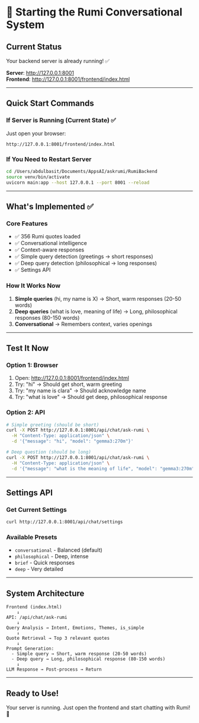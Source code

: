 # 🚀 Starting the Rumi Conversational System

## Current Status

Your backend server is already running! ✅

**Server**: http://127.0.0.1:8001  
**Frontend**: http://127.0.0.1:8001/frontend/index.html

---

## Quick Start Commands

### If Server is Running (Current State) ✅
Just open your browser:
```
http://127.0.0.1:8001/frontend/index.html
```

### If You Need to Restart Server
```bash
cd /Users/abdulbasit/Documents/AppsAI/askrumi/RumiBackend
source venv/bin/activate
uvicorn main:app --host 127.0.0.1 --port 8001 --reload
```

---

## What's Implemented ✅

### Core Features
- ✅ 356 Rumi quotes loaded
- ✅ Conversational intelligence
- ✅ Context-aware responses
- ✅ Simple query detection (greetings → short responses)
- ✅ Deep query detection (philosophical → long responses)
- ✅ Settings API

### How It Works Now
1. **Simple queries** (hi, my name is X) → Short, warm responses (20-50 words)
2. **Deep queries** (what is love, meaning of life) → Long, philosophical responses (80-150 words)
3. **Conversational** → Remembers context, varies openings

---

## Test It Now

### Option 1: Browser
1. Open: http://127.0.0.1:8001/frontend/index.html
2. Try: "hi" → Should get short, warm greeting
3. Try: "my name is clara" → Should acknowledge name
4. Try: "what is love" → Should get deep, philosophical response

### Option 2: API
```bash
# Simple greeting (should be short)
curl -X POST http://127.0.0.1:8001/api/chat/ask-rumi \
  -H "Content-Type: application/json" \
  -d '{"message": "hi", "model": "gemma3:270m"}'

# Deep question (should be long)
curl -X POST http://127.0.0.1:8001/api/chat/ask-rumi \
  -H "Content-Type: application/json" \
  -d '{"message": "what is the meaning of life", "model": "gemma3:270m"}'
```

---

## Settings API

### Get Current Settings
```bash
curl http://127.0.0.1:8001/api/chat/settings
```

### Available Presets
- `conversational` - Balanced (default)
- `philosophical` - Deep, intense
- `brief` - Quick responses
- `deep` - Very detailed

---

## System Architecture

```
Frontend (index.html)
    ↓
API: /api/chat/ask-rumi
    ↓
Query Analysis → Intent, Emotions, Themes, is_simple
    ↓
Quote Retrieval → Top 3 relevant quotes
    ↓
Prompt Generation:
  - Simple query → Short, warm response (20-50 words)
  - Deep query → Long, philosophical response (80-150 words)
    ↓
LLM Response → Post-process → Return
```

---

## Ready to Use!

Your server is running. Just open the frontend and start chatting with Rumi! 🎉

